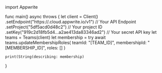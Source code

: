 import Appwrite

func main() async throws {
    let client = Client()
      .setEndpoint("https://<REGION>.cloud.appwrite.io/v1") // Your API Endpoint
      .setProject("5df5acd0d48c2") // Your project ID
      .setKey("919c2d18fb5d4...a2ae413da83346ad2") // Your secret API key
    let teams = Teams(client)
    let membership = try await teams.updateMembershipRoles(
        teamId: "[TEAM_ID]",
        membershipId: "[MEMBERSHIP_ID]",
        roles: []
    )

    print(String(describing: membership)
}
